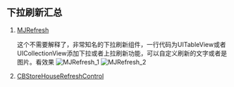 ## 下拉刷新汇总

1. [MJRefresh](https://github.com/CoderMJLee/MJRefresh)
    
    这个不需要解释了，非常知名的下拉刷新组件，一行代码为UITableView或者UICollectionView添加下拉或者上拉刷新功能，可以自定义刷新的文字或者是图片。看效果
    ![MJRefresh_1](https://supergithuber.github.io/img/MJRefresh_1.gif)
    ![MJRefresh_2](https://supergithuber.github.io/img/MJRefresh_2.gif)
    
2. [CBStoreHouseRefreshControl](https://github.com/coolbeet/CBStoreHouseRefreshControl)